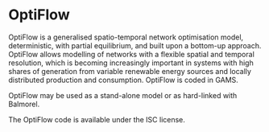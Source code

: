 # OptiFlow
OptiFlow is a generalised spatio-temporal network optimisation model, 
deterministic, with partial equilibrium, and built upon a bottom-up approach. 
OptiFlow allows modelling of networks with a flexible spatial and temporal resolution, 
which is becoming increasingly important in systems with high shares of generation 
from variable renewable energy sources and locally distributed production and consumption. 
OptiFlow is coded in GAMS.

OptiFlow may be used as a stand-alone model or as hard-linked with Balmorel.

The OptiFlow code is available under the ISC license.

